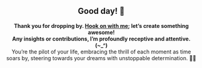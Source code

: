 <!DOCTYPE html>
<htm>

<body>

<div style="text-align: center;">
  <h2>Good day! 👋</h2>
  <p>
    <strong>Thank you for dropping by. <a href ="mailto:amicableycot@gmail.com">Hook on with me</a>; let’s create something awesome!</strong><br>
    <strong>Any insights or contributions, I’m profoundly receptive and attentive. (~_^)</strong><br>
    You’re the pilot of your life, embracing the thrill of each moment as time soars by, steering towards your dreams with unstoppable determination. 🚀😄
  </p>
</div>

</body>

</htm>

<!--
- **lewiskirori/lewiskirori** is a ✨ _special_ ✨ repository!
- 🔭 I’m currently working on ...
- 👯 I’m looking to collaborate on ...
- 🤔 I’m looking for help with ...
- 💬 Ask me about ...
- 📫 How to reach me: ...
- 😄 Pronouns: ...
- ⚡ Fun fact: ...
- Avant-garde || forward-looking || progressive || revolutionary || ...
- Allied: the company && affiliated || working together with && Skilled craftsmanship allied to advanced technology.
- SOftware ARchitect ASpirant.
- The Future and the Present.
-->                                                     
